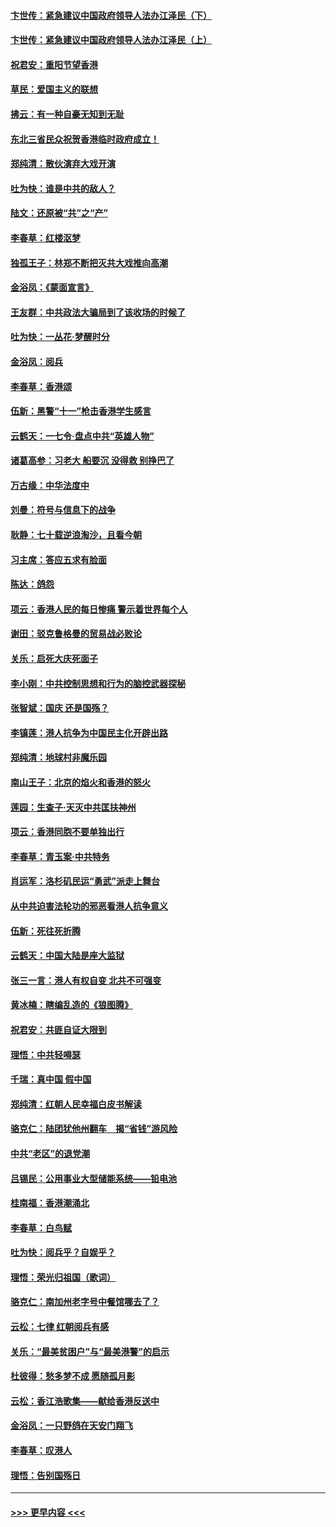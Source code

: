 #### [卞世传：紧急建议中国政府领导人法办江泽民（下）](../pages/nsc993/n11573390.md?t=10071811) 
#### [卞世传：紧急建议中国政府领导人法办江泽民（上）](../pages/nsc993/n11573208.md?t=10071811) 
#### [祝君安：重阳节望香港](../pages/nsc993/n11573190.md?t=10071811) 
#### [草民：爱国主义的联想](../pages/nsc993/n11572333.md?t=10071811) 
#### [拂云：有一种自豪无知到无耻](../pages/nsc993/n11572006.md?t=10071811) 
#### [东北三省民众祝贺香港临时政府成立！](../pages/nsc993/n11571215.md?t=10071811) 
#### [郑纯清：散伙演弃大戏开演](../pages/nsc993/n11570826.md?t=10071811) 
#### [吐为快：谁是中共的敌人？](../pages/nsc993/n11570817.md?t=10071811) 
#### [陆文：还原被“共”之“产”](../pages/nsc993/n11570798.md?t=10071811) 
#### [李春草：红楼沤梦](../pages/nsc993/n11569673.md?t=10071811) 
#### [独孤王子：林郑不断把灭共大戏推向高潮](../pages/nsc993/n11569381.md?t=10071811) 
#### [金浴凤：《蒙面宣言》](../pages/nsc993/n11569368.md?t=10071811) 
#### [王友群：中共政法大骗局到了该收场的时候了](../pages/nsc993/n11568940.md?t=10071811) 
#### [吐为快：一丛花‧梦醒时分](../pages/nsc993/n11567491.md?t=10071811) 
#### [金浴凤：阅兵](../pages/nsc993/n11567454.md?t=10071811) 
#### [李春草：香港颂](../pages/nsc993/n11567444.md?t=10071811) 
#### [伍新：黑警“十一”枪击香港学生感言](../pages/nsc993/n11567426.md?t=10071811) 
#### [云鹤天：一七令‧盘点中共“英雄人物”](../pages/nsc993/n11567091.md?t=10071811) 
#### [诸葛高参：习老大 船要沉 没得救 别挣巴了](../pages/nsc993/n11566976.md?t=10071811) 
#### [万古缘：中华法度中](../pages/nsc993/n11566726.md?t=10071811) 
#### [刘曼：符号与信息下的战争](../pages/nsc993/n11564655.md?t=10071811) 
#### [耿静：七十载逆浪淘沙，且看今朝](../pages/nsc993/n11564520.md?t=10071811) 
#### [习主席：答应五求有脸面](../pages/nsc993/n11563953.md?t=10071811) 
#### [陈达：鸽怨](../pages/nsc993/n11561879.md?t=10071811) 
#### [项云：香港人民的每日惨痛  警示着世界每个人](../pages/nsc993/n11559273.md?t=10071811) 
#### [谢田：驳克鲁格曼的贸易战必败论](../pages/nsc993/n11555840.md?t=10071811) 
#### [关乐：启死大庆死面子](../pages/nsc993/n11556823.md?t=10071811) 
#### [李小刚：中共控制思想和行为的脑控武器探秘](../pages/nsc993/n11556776.md?t=10071811) 
#### [张智斌：国庆  还是国殇？](../pages/nsc993/n11556617.md?t=10071811) 
#### [李镇莲：港人抗争为中国民主化开辟出路](../pages/nsc993/n11556570.md?t=10071811) 
#### [郑纯清：地球村非魔乐园](../pages/nsc993/n11555415.md?t=10071811) 
#### [南山王子：北京的焰火和香港的怒火](../pages/nsc993/n11555318.md?t=10071811) 
#### [莲园：生查子·天灭中共匡扶神州](../pages/nsc993/n11555302.md?t=10071811) 
#### [项云：香港同胞不要单独出行](../pages/nsc993/n11555276.md?t=10071811) 
#### [李春草：青玉案‧中共特务](../pages/nsc993/n11552356.md?t=10071811) 
#### [肖运军：洛杉矶民运“勇武”派走上舞台](../pages/nsc993/n11551595.md?t=10071811) 
#### [从中共迫害法轮功的邪恶看港人抗争意义](../pages/nsc993/n11540858.md?t=10071811) 
#### [伍新：死往死折腾](../pages/nsc993/n11550174.md?t=10071811) 
#### [云鹤天：中国大陆是座大监狱](../pages/nsc993/n11550155.md?t=10071811) 
#### [张三一言：港人有权自变 北共不可强变](../pages/nsc993/n11550132.md?t=10071811) 
#### [黄冰楠：瞎编乱造的《狼图腾》](../pages/nsc993/n11550082.md?t=10071811) 
#### [祝君安：共匪自证大限到](../pages/nsc993/n11550041.md?t=10071811) 
#### [理悟：中共轻嘚瑟](../pages/nsc993/n11547978.md?t=10071811) 
#### [千瑞：真中国 假中国](../pages/nsc993/n11547865.md?t=10071811) 
#### [郑纯清：红朝人民幸福白皮书解读](../pages/nsc993/n11547499.md?t=10071811) 
#### [骆克仁：陆团犹他州翻车　揭“省钱”游风险](../pages/nsc993/n11546977.md?t=10071811) 
#### [中共“老区”的退党潮](../pages/nsc993/n11545995.md?t=10071811) 
#### [吕锡民：公用事业大型储能系统——铅电池](../pages/nsc993/n11545701.md?t=10071811) 
#### [桂南福：香港潮涌北](../pages/nsc993/n11545682.md?t=10071811) 
#### [李春草：白鸟赋](../pages/nsc993/n11545663.md?t=10071811) 
#### [吐为快：阅兵乎？自娱乎？](../pages/nsc993/n11545625.md?t=10071811) 
#### [理悟：荣光归祖国（歌词）](../pages/nsc993/n11545616.md?t=10071811) 
#### [骆克仁：南加州老字号中餐馆哪去了？](../pages/nsc993/n11545120.md?t=10071811) 
#### [云松：七律 红朝阅兵有感](../pages/nsc993/n11542394.md?t=10071811) 
#### [关乐：“最美贫困户”与“最美港警”的启示](../pages/nsc993/n11542252.md?t=10071811) 
#### [杜彼得：愁多梦不成 愿随孤月影](../pages/nsc993/n11540296.md?t=10071811) 
#### [云松：香江浩歌集——献给香港反送中](../pages/nsc993/n11540149.md?t=10071811) 
#### [金浴凤：一只野鸽在天安门翔飞](../pages/nsc993/n11540280.md?t=10071811) 
#### [李春草：叹港人](../pages/nsc993/n11540119.md?t=10071811) 
#### [理悟：告别国殇日](../pages/nsc993/n11539610.md?t=10071811) 

----
#### [ >>> 更早内容 <<< ](../indexes/nsc993-earlier.md)
